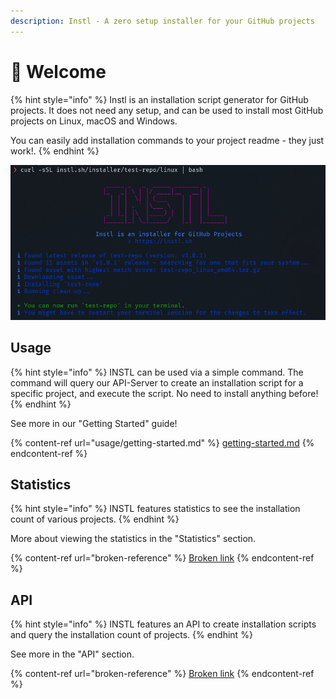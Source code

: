 ```yaml
---
description: Instl - A zero setup installer for your GitHub projects
---
```


# 👋 Welcome

{% hint style="info" %}
Instl is an installation script generator for GitHub projects. It does not need any setup, and can be used to install most GitHub projects on Linux, macOS and Windows.

You can easily add installation commands to your project readme - they just work!.
{% endhint %}

![Screenshot of using INSTL via its web command](.gitbook/assets/image.png)

## Usage

{% hint style="info" %}
INSTL can be used via a simple command. The command will query our API-Server to create an installation script for a specific project, and execute the script. No need to install anything before!
{% endhint %}

See more in our "Getting Started" guide!

{% content-ref url="usage/getting-started.md" %}
[getting-started.md](usage/getting-started.md)
{% endcontent-ref %}

## Statistics

{% hint style="info" %}
INSTL features statistics to see the installation count of various projects.
{% endhint %}

More about viewing the statistics in the "Statistics" section.

{% content-ref url="broken-reference" %}
[Broken link](broken-reference)
{% endcontent-ref %}

## API

{% hint style="info" %}
INSTL features an API to create installation scripts and query the installation count of projects.
{% endhint %}

See more in the "API" section.

{% content-ref url="broken-reference" %}
[Broken link](broken-reference)
{% endcontent-ref %}
